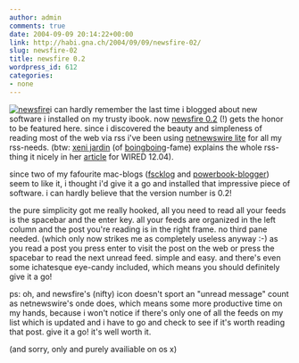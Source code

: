```yaml
---
author: admin
comments: true
date: 2004-09-09 20:14:22+00:00
link: http://habi.gna.ch/2004/09/09/newsfire-02/
slug: newsfire-02
title: newsfire 0.2
wordpress_id: 612
categories:
- none
---
```


[![newsfire](http://habi.gna.ch/blog/images/newsfire-tm.jpg)](http://habi.gna.ch/blog/images/newsfire.jpg)i can hardly remember the last time i blogged about new software i installed on my trusty ibook. now [newsfire 0.2](http://www.newsfirerss.com/) (!) gets the honor to be featured here.
since i discovered the beauty and simpleness of reading most of the web via rss i've been using [netnewswire lite](http://ranchero.com/netnewswire/) for all my rss-needs.
(btw: [xeni jardin](http://xeni.net/) (of [boingboing](http://boingboing.net/)-fame)  explains the whole rss-thing it nicely in her [article](http://www.wired.com/wired/archive/12.04/start.html?pg=7) for WIRED 12.04).
  

since two of my fafourite mac-blogs ([fscklog](http://www.fscklog.com/2004/09/macorama_f252r__3.html) and [powerbook-blogger](http://powerbook.blogger.de/stories/145358/)) seem to like it, i thought i'd give it a go and installed that impressive piece of software. i can hardly believe that the version number is 0.2!

the pure simplicity got me really hooked, all you need to read all your feeds is the spacebar and the enter key. all your feeds are organized in the left column and the post you're reading is in the right frame. no third pane needed. (which only now strikes me as completely useless anyway :-) as you read a post you press enter to visit the post on the web or press the spacebar to read the next unread feed. simple and easy.
and there's even some ichatesque eye-candy included, which means you should definitely give it a go!

ps: oh, and newsfire's (nifty) icon doesn't sport an "unread message" count as netnewswire's onde does, which means some more productive time on my hands, because i won't notice if there's only one of all the feeds on my list which is updated and i have to go and check to see if it's worth reading that post. give it a go! it's well worth it.

(and sorry, only and purely availiable on os x)
